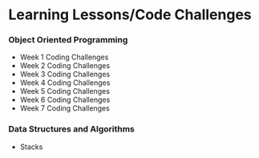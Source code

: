 # Learning Lessons/Code Challenges
### Object Oriented Programming 
- Week 1 Coding Challenges
- Week 2 Coding Challenges
- Week 3 Coding Challenges
- Week 4 Coding Challenges
- Week 5 Coding Challenges
- Week 6 Coding Challenges
- Week 7 Coding Challenges

### Data Structures and Algorithms
- Stacks
